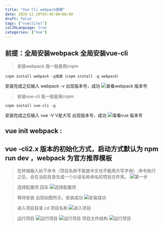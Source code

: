 ```yaml
---
title: "Vue Cli webpack搭建"
date: 2020-11-20T09:40:08+08:00
draft: false
tags: ["vuecli(w)"]
isCJKLanguage: true
categories: ["Vue"]
---
```


## 前提：全局安装webpack 全局安装vue-cli
>安装webpack 我一般是用cnpm
```shell script
cnpm install webpack -g或者（cnpm install -g webpack）
```
安装完成之后输入 webpack -v  出现版本号，成功
![查看webpack 版本号](/images/vue/webpack1.jpg)

>安装vue-cli 我一般是用cnpm
```shell script
cnpm install vue-cli -g
```
安装完成之后输入 vue -V  V是大写  出现版本号，成功 
![查看vue 版本号](/images/vue/vue-V.jpg)


## vue init webpack : 
## vue -cli2.x 版本的初始化方式，启动方式默认为 npm run dev ，webpack 为官方推荐模板

>在终端输入如下命令（项目名称不能是中文也不能用大写字母）,命令执行之后，会在当前目录生成一个以该名称命名的项目文件夹。
![第一步](/images/vue/A.jpg)

>选择配置项 回车
![选择配置项](/images/vue/B.jpg)

>等待安装 出现如图所示，安装成功
![安装成功](/images/vue/C.jpg)

>进入项目目录 cd 项目名称
![进入项目](/images/vue/D.jpg)

>运行项目
![运行项目](/images/vue/E.jpg)
![运行项目](/images/vue/F.jpg)
>项目文件结构
![运行项目](/images/vue/vue2.0.jpg)
